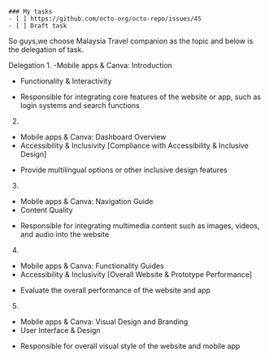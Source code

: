 ```[tasklist]
### My tasks
- [ ] https://github.com/octo-org/octo-repo/issues/45
- [ ] Draft task
```
So guys,we choose Malaysia Travel companion as the topic and below is the delegation of task.

Delegation 
1.
-Mobile apps & Canva: Introduction
- Functionality & Interactivity
* Responsible for integrating core features of the website or app, such as login systems and search functions

2.
- Mobile apps & Canva: Dashboard Overview
- Accessibility & Inclusivity
 [Compliance with Accessibility & Inclusive Design]
* Provide multilingual options or other inclusive design features

3.
- Mobile apps & Canva: Navigation Guide
- Content Quality
* Responsible for integrating multimedia content such as images, videos, and audio into the website

4.
- Mobile apps & Canva: Functionality Guides
- Accessibility & Inclusivity
[Overall Website & Prototype Performance]
* Evaluate the overall performance of the website and app

5.
- Mobile apps & Canva: Visual Design and Branding
- User Interface & Design 
* Responsible for overall visual style of the website and mobile app
